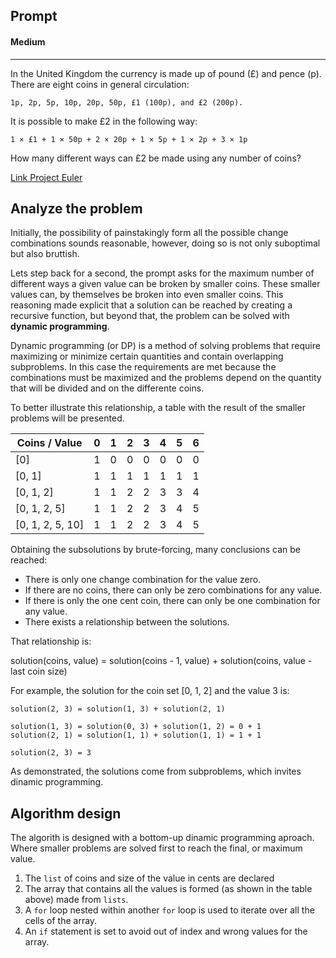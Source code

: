 ## Prompt
#### Medium
---

In the United Kingdom the currency is made up of pound (£) and pence (p). There are eight coins in general circulation:

    1p, 2p, 5p, 10p, 20p, 50p, £1 (100p), and £2 (200p).

It is possible to make £2 in the following way:

    1 × £1 + 1 × 50p + 2 × 20p + 1 × 5p + 1 × 2p + 3 × 1p

How many different ways can £2 be made using any number of coins?

[Link Project Euler](https://projecteuler.net/problem=31)

## Analyze the problem

Initially, the possibility of painstakingly form all the possible change combinations sounds reasonable, however, doing so is not only suboptimal but also bruttish. 

Lets step back for a second, the prompt asks for the maximum number of different ways a given value can be broken by smaller coins. These smaller values can, by themselves be broken into even smaller coins. This reasoning made explicit that a solution can be reached by creating a recursive function, but beyond that, the problem can be solved with **dynamic programming**.

Dynamic programming (or DP) is a method of solving problems that require maximizing or minimize certain quantities and contain overlapping subproblems. In this case the requirements are met because the combinations must be maximized and the problems depend on the quantity that will be divided and on the differente coins.

To better illustrate this relationship, a table with the result of the smaller problems will be presented.

| Coins / Value | 0 | 1 | 2 | 3 | 4 | 5 | 6 |
| ----- | ----- | ----- | ----- | ----- | ----- | ----- | ----- |
| [0]  | 1 | 0 | 0 | 0 | 0 | 0 | 0 |
| [0, 1] | 1 | 1 | 1 | 1 | 1 | 1 | 1 |
| [0, 1, 2] | 1 | 1 | 2 | 2 | 3 | 3 | 4 |
| [0, 1, 2, 5] | 1 | 1 | 2 | 2 | 3 | 4 | 5 |
| [0, 1, 2, 5, 10] | 1 | 1 | 2 | 2 | 3 | 4 | 5 |

Obtaining the subsolutions by brute-forcing, many conclusions can be reached:

- There is only one change combination for the value zero.
- If there are no coins, there can only be zero combinations for any value.
- If there is only the one cent coin, there can only be one combination for any value.
- There exists a relationship between the solutions.

That relationship is:

solution(coins, value) = solution(coins - 1, value) + solution(coins, value - last coin size)

For example, the solution for the coin set [0, 1, 2] and the value 3 is:

```
solution(2, 3) = solution(1, 3) + solution(2, 1)

solution(1, 3) = solution(0, 3) + solution(1, 2) = 0 + 1
solution(2, 1) = solution(1, 1) + solution(1, 1) = 1 + 1

solution(2, 3) = 3
```
As demonstrated, the solutions come from subproblems, which invites dinamic programming.


## Algorithm design

The algorith is designed with a bottom-up dinamic programming aproach. Where smaller problems are solved first to reach the final, or maximum value.
1. The `list` of coins and size of the value in cents are declared
2. The array that contains all the values is formed (as shown in the table above) made from `lists`.
3. A `for` loop nested within another `for` loop is used to iterate over all the cells of the array.
4. An `if` statement is set to avoid out of index and wrong values for the array.